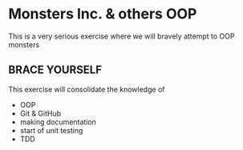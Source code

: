 # Monsters Inc. & others OOP
This is a very serious exercise where we will bravely attempt to OOP monsters

## BRACE YOURSELF

This exercise will consolidate the knowledge of
- OOP
- Git & GitHub
- making documentation
- start of unit testing
- TDD